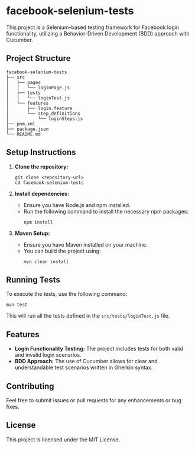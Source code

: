 # facebook-selenium-tests

This project is a Selenium-based testing framework for Facebook login functionality, utilizing a Behavior-Driven Development (BDD) approach with Cucumber.

## Project Structure

```
facebook-selenium-tests
├── src
│   ├── pages
│   │   └── loginPage.js
│   ├── tests
│   │   └── loginTest.js
│   └── features
│       ├── login.feature
│       └── step_definitions
│           └── loginSteps.js
├── pom.xml
├── package.json
└── README.md
```

## Setup Instructions

1. **Clone the repository:**
   ```
   git clone <repository-url>
   cd facebook-selenium-tests
   ```

2. **Install dependencies:**
   - Ensure you have Node.js and npm installed.
   - Run the following command to install the necessary npm packages:
     ```
     npm install
     ```

3. **Maven Setup:**
   - Ensure you have Maven installed on your machine.
   - You can build the project using:
     ```
     mvn clean install
     ```

## Running Tests

To execute the tests, use the following command:
```
mvn test
```

This will run all the tests defined in the `src/tests/loginTest.js` file.

## Features

- **Login Functionality Testing:** The project includes tests for both valid and invalid login scenarios.
- **BDD Approach:** The use of Cucumber allows for clear and understandable test scenarios written in Gherkin syntax.

## Contributing

Feel free to submit issues or pull requests for any enhancements or bug fixes. 

## License

This project is licensed under the MIT License.